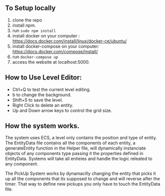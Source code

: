 ## To Setup locally

1. clone the repo
2. install npm.
3. run `sudo npm install`
4. install docker on your computer : https://docs.docker.com/install/linux/docker-ce/ubuntu/
5. install docker-compose on your computer: https://docs.docker.com/compose/install/
6. run `docker-compose up`
7. access the website at localhost:5000.


## How to Use Level Editor:

- Ctrl+Q to test the current level editing.
- b to change the background.
- Shift+S to save the level.
- Right Click to delete an entity.
- Up and Down arrow keys to control the grid size.


## How the system works.

The system uses ECS, a level only contains the position and type of entity.
The EntityData file contains all the components of each entity, a generateEntity function in the Helper file, will dynamically instanciate objects of any components type passing it the properties defined in EntityData.
Systems will take all entieies and handle the logic releated to any component.

The PickUp System works by dynamacilly changing the entity that picks it up all the components that its supposed to change and will reverse after the timer. That way to define new pickups you only have to touch the EntityData file.


